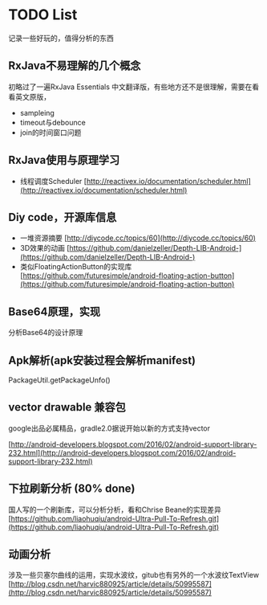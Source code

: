 # TODO List
记录一些好玩的，值得分析的东西

## RxJava不易理解的几个概念

初略过了一遍RxJava Essentials 中文翻译版，有些地方还不是很理解，需要在看看英文原版，
* sampleing
* timeout与debounce
* join的时间窗口问题

## RxJava使用与原理学习
* 线程调度Scheduler [http://reactivex.io/documentation/scheduler.html](http://reactivex.io/documentation/scheduler.html)

## Diy code，开源库信息
* 一堆资源摘要
[http://diycode.cc/topics/60](http://diycode.cc/topics/60)
* 3D效果的动画
[https://github.com/danielzeller/Depth-LIB-Android-](https://github.com/danielzeller/Depth-LIB-Android-)
* 类似FloatingActionButton的实现库
[https://github.com/futuresimple/android-floating-action-button](https://github.com/futuresimple/android-floating-action-button)

## Base64原理，实现
分析Base64的设计原理

## Apk解析(apk安装过程会解析manifest)
PackageUtil.getPackageUnfo()

## vector drawable 兼容包
google出品必属精品，gradle2.0据说开始以新的方式支持vector

[http://android-developers.blogspot.com/2016/02/android-support-library-232.html](http://android-developers.blogspot.com/2016/02/android-support-library-232.html)

## 下拉刷新分析 (80% done)
国人写的一个刷新库，可以分析分析，看和Chrise Beane的实现差异  
[https://github.com/liaohuqiu/android-Ultra-Pull-To-Refresh.git](https://github.com/liaohuqiu/android-Ultra-Pull-To-Refresh.git)

## 动画分析
涉及一些贝塞尔曲线的运用，实现水波纹，gitub也有另外的一个水波纹TextView    
[http://blog.csdn.net/harvic880925/article/details/50995587](http://blog.csdn.net/harvic880925/article/details/50995587)

